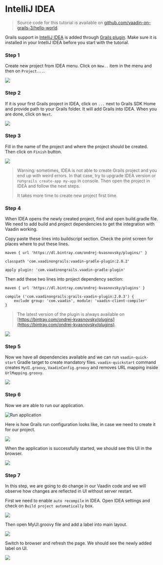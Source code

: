 # IntelliJ IDEA

> Source code for this tutorial is available on [github.com/vaadin-on-grails-3/hello-world](https://github.com/vaadin-on-grails-3/hello-world).

Grails support in [IntelliJ IDEA](http://www.jetbrains.com/idea) is added through [Grails plugin](http://www.jetbrains.com/idea/webhelp/grails.html). Make sure it is installed in your IntelliJ IDEA before you start with the tutorial.

### Step 1

Create new project from IDEA menu. Click on  `New..` item in the menu and then on `Project...`.

![](/assets/idea-1.png)

### Step 2

If it is your first Grails project in IDEA, click on `...` next to Grails SDK Home and provide path to your Grails folder. It will add Grails into IDEA. When you are done, click on `Next`.

![](/assets/idea-2.png)

### Step 3

Fill in the name of the project and where the project should be created. Then click on `Finish` button.

![](/assets/idea-3.png)

> Warning: sometimes, IDEA is not able to create Grails project and you end up with weird errors. In that case, try to upgrade IDEA version or run`grails create-app my-app`  in console. Then open the project in IDEA and follow the next steps.
>
> It takes more time to create new project first time.

### Step 4

When IDEA opens the newly created project, find and open build.gradle file. We need to add build and project dependencies to get the integration with Vaadin working.

Copy paste these lines into buildscript section. Check the print screen for places where to put these lines.

```
maven { url 'https://dl.bintray.com/ondrej-kvasnovsky/plugins/' }

classpath 'com.vaadinongrails:vaadin-gradle-plugin:2.0.2'

apply plugin: 'com.vaadinongrails.vaadin-gradle-plugin'
```

Then add these two lines into project dependency section:

```
maven { url 'https://dl.bintray.com/ondrej-kvasnovsky/plugins' }

compile ('com.vaadinongrails:grails-vaadin-plugin:2.0.3') {
    exclude group: 'com.vaadin', module: 'vaadin-client-compiler'
}
```

> The latest version of the plugin is always available on [https://bintray.com/ondrej-kvasnovsky/plugins](https://bintray.com/ondrej-kvasnovsky/plugins).

![](/assets/idea-4.png)

### Step 5

Now we have all dependencies available and we can run `vaadin-quick-start` Gradle target to create mandatory files. `vaadin-quickstart` command creates `MyUI.groovy`, `VaadinConfig.groovy` and removes URL mapping inside `UrlMapping.groovy`.

![](/assets/idea-5.png)

### Step 6

Now we are able to run our application.

![Run application](/assets/idea-7.png)

Here is how Grails run configuration looks like, in case we need to create it for our project.

![](/assets/idea-8.png)

When the application is successfully started, we should see this UI in the browser.

![](/assets/idea-10.png)

### Step 7

In this step, we are going to do change in our Vaadin code and we will observe how changes are reflected in UI without server restart.

First we need to enable `auto recompile` in IDEA. Open IDEA settings and check on `Build project automatically` box.

![](/assets/idea-6.png)

Then open MyUI.groovy file and add a label into main layout.

![](/assets/idea-11.png)

Switch to browser and refresh the page. We should see the newly added label on UI.

![](/assets/idea-12.png)

